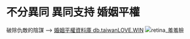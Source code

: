 不分異同 異同支持 婚姻平權
===
破除仇敵的陰謀 --> [婚姻平權資料庫 db.taiwanLOVE.WIN](http://db.taiwanlove.win)
![retina_羞羞臉](https://cloud.githubusercontent.com/assets/582336/20913272/304b7e6a-bbb1-11e6-9d45-172d13ce7a3e.gif)
